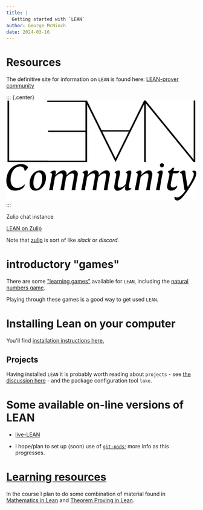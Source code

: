 ```yaml
---
title: |
  Getting started with `LEAN`
author: George McNinch 
date: 2024-03-16
---
```


# Resources

  The definitive site for information on `LEAN` is found here:
  [LEAN-prover community](https://leanprover-community.github.io/)
  
::: {.center}
[![](/course-assets/images/lean_community_logo_emb.svg)](https://leanprover-community.github.io/)
:::

  Zulip chat instance 
  
  [LEAN on Zulip](https://leanprover.zulipchat.com/)

  Note that [zulip](https://zulip.com/) is sort of like *slack* or *discord*.

# introductory "games"
  
  There are some ["learning games"](https://adam.math.hhu.de/) available for `LEAN`,
  including the [natural numbers game](https://adam.math.hhu.de/#/g/leanprover-community/nng4).

  Playing through these games is a good way to get used `LEAN`.

# Installing Lean on your computer


  You'll find [installation instructions here.](https://leanprover-community.github.io/get_started.html)

## Projects

  Having installed `LEAN` it is probably worth reading about `projects` - see 
  [the discussion here](https://leanprover-community.github.io/install/project.html) -
  and the package configuration tool `lake`.

# Some available on-line versions of LEAN



- [live-LEAN](https://live.lean-lang.org/)

- I hope/plan to set up (soon) use of [`git-pods`](https://www.gitpod.io/); more info as this progresses.



# [Learning resources](https://leanprover-community.github.io/learn.html)

In the course I plan to do some combination of material found in
[Mathematics in
Lean](https://leanprover-community.github.io/mathematics_in_lean/) and
[Theorem Proving in
Lean](https://leanprover.github.io/theorem_proving_in_lean4/).


